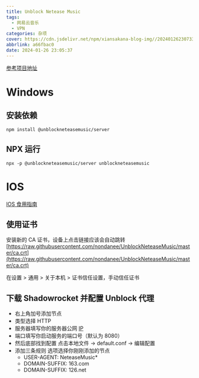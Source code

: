 ```yaml
---
title: Unblock Netease Music
tags:
  - 网易云音乐
  - VPN
categories: 杂项
cover: https://cdn.jsdelivr.net/npm/xiansakana-blog-img//202401262307331.jpg
abbrlink: a66fbac0
date: 2024-01-26 23:05:37
---
```


[参考项目地址](https://github.com/UnblockNeteaseMusic)

# Windows

## 安装依赖

```
npm install @unblockneteasemusic/server
```

## NPX 运行

```
npx -p @unblockneteasemusic/server unblockneteasemusic
```

# IOS

[IOS 食用指南](https://github.com/nondanee/UnblockNeteaseMusic/issues/65)

## 使用证书

安装新的 CA 证书，设备上点击链接应该会自动跳转[https://raw.githubusercontent.com/nondanee/UnblockNeteaseMusic/master/ca.crt](https://raw.githubusercontent.com/nondanee/UnblockNeteaseMusic/master/ca.crt)

在设置 > 通用 > 关于本机 > 证书信任设置，手动信任证书

## 下载 Shadowrocket 并配置 Unblock 代理

- 右上角加号添加节点
- 类型选择 HTTP
- 服务器填写你的服务器公网 [IP](https://ip.cn/)
- 端口填写你启动服务的端口号（默认为 8080）
- 然后底部找到配置 点击本地文件 -> default.conf -> 编辑配置
- 添加三条规则 选项选择你刚刚添加的节点
  - USER-AGENT: NeteaseMusic\*
  - DOMAIN-SUFFIX: 163.com
  - DOMAIN-SUFFIX: 126.net
